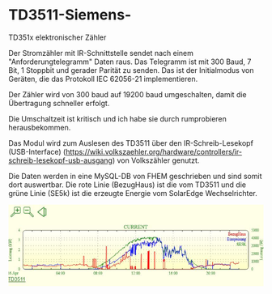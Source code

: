 # TD3511-Siemens-
TD351x elektronischer Zähler

Der Stromzähler mit IR-Schnittstelle sendet nach einem "Anforderungtelegramm" Daten raus. Das Telegramm ist mit 300 Baud, 7 Bit, 1 Stoppbit  und gerader Parität zu senden. Das ist der Initialmodus von Geräten,  die das Protokoll IEC 62056-21 implementieren.

Der Zähler wird von 300 baud auf 19200 baud umgeschalten, damit die Übertragung schneller erfolgt.

Die Umschaltzeit ist kritisch und ich habe sie durch rumprobieren herausbekommen.

Das Modul wird zum Auslesen des TD3511 über den IR-Schreib-Lesekopf (USB-Interface) (https://wiki.volkszaehler.org/hardware/controllers/ir-schreib-lesekopf-usb-ausgang) von Volkszähler genutzt.

Die Daten werden in eine MySQL-DB von FHEM geschrieben und sind somit dort auswertbar.
Die rote Linie (BezugHaus) ist die vom TD3511 und die grüne Linie (SE5k) ist die erzeugte Energie vom SolarEdge Wechselrichter.

<img src="/Diagramm_TD3511.JPG" alt="Diagramm FHEM"/>
